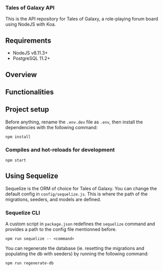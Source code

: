 
### Tales of Galaxy API

This is the API repository for Tales of Galaxy, a role-playing forum board using NodeJS with Koa.

## Requirements

- NodeJS v8.11.3+
- PostgreSQL 11.2+  

## Overview

## Functionalities

## Project setup

Before anything, rename the `.env.dev` file as `.env`, then install the dependencies with the following command:  

```
npm install
```

### Compiles and hot-reloads for development  

```
npm start
```

## Using Sequelize

Sequelize is the ORM of choice for Tales of Galaxy. You can change the default config in `config/sequelize.js`. This is where the path of the migrations, seeders, and models are defined.

### Sequelize CLI

A custom script in `package.json` redefines the `sequelize` command  and provides a path to the config file mentionned before.  

```
npm run sequelize -- <command>
```

You can regenerate the database (ie. resetting the migrations and populating the db with seeders) by running the following command:  

```
npm run regenerate-db
```

